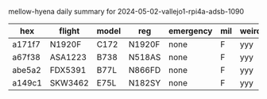 mellow-hyena daily summary for 2024-05-02-vallejo1-rpi4a-adsb-1090

|hex|flight|model|reg|emergency|mil|weirdo|
|--|--|--|--|--|--|--|
|a171f7|N1920F|C172|N1920F|none|F|yyy|
|a67f38|ASA1223|B738|N518AS|none|F|yyy|
|abe5a2|FDX5391|B77L|N866FD|none|F|yyy|
|a149c1|SKW3462|E75L|N182SY|none|F|yyy|
